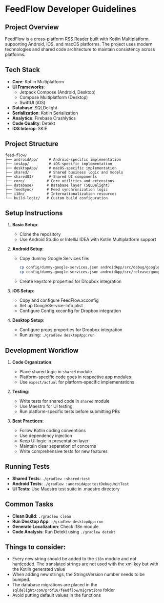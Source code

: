 # FeedFlow Developer Guidelines

## Project Overview
FeedFlow is a cross-platform RSS Reader built with Kotlin Multiplatform,
supporting Android, iOS, and macOS platforms. 
The project uses modern technologies and shared code architecture to maintain
consistency across platforms.

## Tech Stack
- **Core**: Kotlin Multiplatform
- **UI Frameworks**: 
  - Jetpack Compose (Android, Desktop)
  - Compose Multiplatform (Desktop)
  - SwiftUI (iOS)
- **Database**: SQLDelight
- **Serialization**: Kotlin Serialization
- **Analytics**: Firebase Crashlytics
- **Code Quality**: Detekt
- **iOS Interop**: SKIE

## Project Structure
```
feed-flow/
├── androidApp/     # Android-specific implementation
├── iosApp/         # iOS-specific implementation
├── desktopApp/     # macOS-specific implementation
├── shared/         # Shared business logic and models
├── sharedUI/       # Shared UI components
├── core/          # Core utilities and extensions
├── database/      # Database layer (SQLDelight)
├── feedSync/      # Feed synchronization logic
├── i18n/          # Internationalization resources
└── build-logic/   # Custom build configuration
```

## Setup Instructions
1. **Basic Setup**:
   - Clone the repository
   - Use Android Studio or IntelliJ IDEA with Kotlin Multiplatform support

2. **Android Setup**:
   - Copy dummy Google Services file:
     ```bash
     cp config/dummy-google-services.json androidApp/src/debug/google-services.json
     cp config/dummy-google-services.json androidApp/src/release/google-services.json
     ```
   - Create keystore.properties for Dropbox integration

3. **iOS Setup**:
   - Copy and configure FeedFlow.xcconfig
   - Set up GoogleService-Info.plist
   - Configure Config.xcconfig for Dropbox integration

4. **Desktop Setup**:
   - Configure props.properties for Dropbox integration
   - Run using: `./gradlew desktopApp:run`

## Development Workflow
1. **Code Organization**:
   - Place shared logic in `shared` module
   - Platform-specific code goes in respective app modules
   - Use `expect/actual` for platform-specific implementations

2. **Testing**:
   - Write tests for shared code in `shared` module
   - Use Maestro for UI testing
   - Run platform-specific tests before submitting PRs

3. **Best Practices**:
   - Follow Kotlin coding conventions
   - Use dependency injection
   - Keep UI logic in presentation layer
   - Maintain clear separation of concerns
   - Write comprehensive tests for new features

## Running Tests
- **Shared Tests**: `./gradlew :shared:test`
- **Android Tests**: `./gradlew :androidApp:testDebugUnitTest`
- **UI Tests**: Use Maestro test suite in .maestro directory

## Common Tasks
- **Clean Build**: `./gradlew clean`
- **Run Desktop App**: `./gradlew desktopApp:run`
- **Generate Localization**: Check i18n module
- **Code Analysis**: Run Detekt using `./gradlew detekt`

## Things to consider:
- Every new string should be added to the `i18n` module and not hardcoded. The translated strings are not used with the xml key but with the Kotlin generated value 
- When adding new strings, the StringsVersion number needs to be bumped.
- The database migrations are placed in the `sqldelight/com/prof18/feedflow/migrations` folder
- Avoid putting default values in the functions